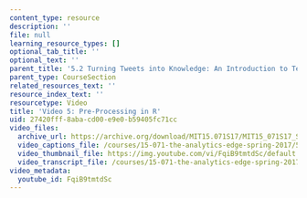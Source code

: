 ```yaml
---
content_type: resource
description: ''
file: null
learning_resource_types: []
optional_tab_title: ''
optional_text: ''
parent_title: '5.2 Turning Tweets into Knowledge: An Introduction to Text Analytics'
parent_type: CourseSection
related_resources_text: ''
resource_index_text: ''
resourcetype: Video
title: 'Video 5: Pre-Processing in R'
uid: 27420fff-8aba-cd00-e9e0-b59405fc71cc
video_files:
  archive_url: https://archive.org/download/MIT15.071S17/MIT15_071S17_Session_5.2.08_300k.mp4
  video_captions_file: /courses/15-071-the-analytics-edge-spring-2017/5cd4c424b1ca59a28be3fc559582c672_FqiB9tmtdSc.vtt
  video_thumbnail_file: https://img.youtube.com/vi/FqiB9tmtdSc/default.jpg
  video_transcript_file: /courses/15-071-the-analytics-edge-spring-2017/867a7c7a9a67a95b44d2b690e3268d35_FqiB9tmtdSc.pdf
video_metadata:
  youtube_id: FqiB9tmtdSc
---
```

